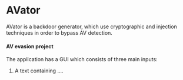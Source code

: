# AVator

AVator is a backdoor generator, which use cryptographic and injection
techniques in order to bypass AV detection. 

#### AV evasion project 

The application has a GUI which consists of three main inputs:

1. A text containing ....
